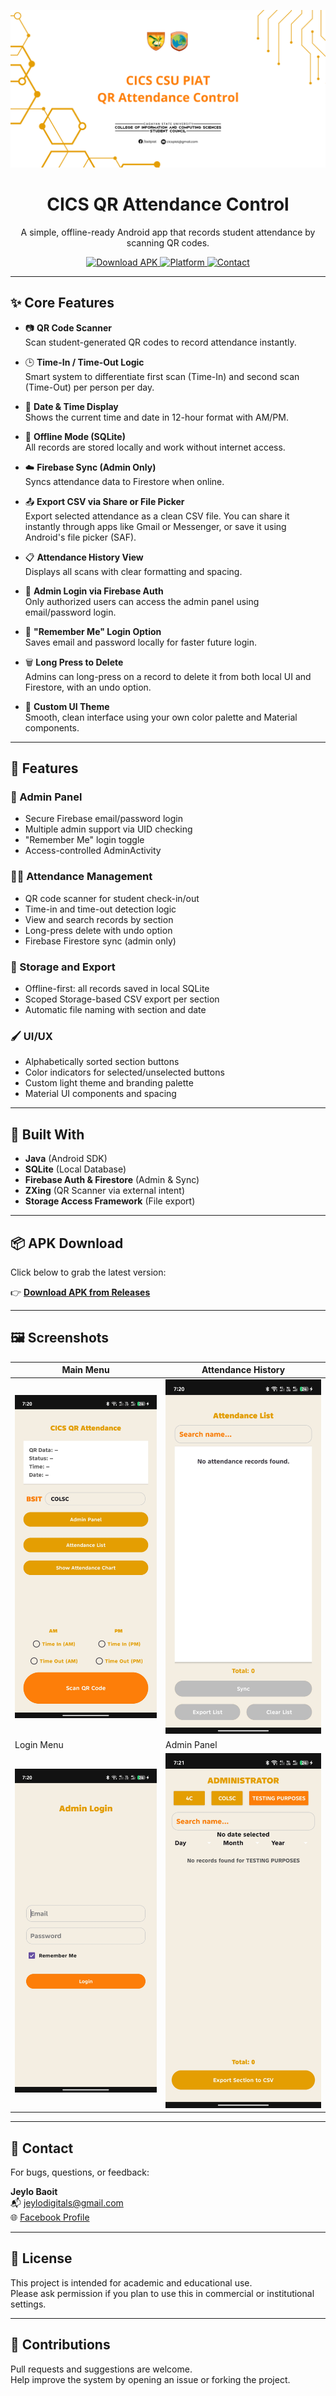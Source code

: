 <p align="center">
  <img src="banner.png" alt="CICS QR Attendance Control Banner" />
</p>

<h1 align="center">CICS QR Attendance Control</h1>

<p align="center">
  A simple, offline-ready Android app that records student attendance by scanning QR codes.
</p>

<p align="center">
  <a href="https://github.com/NightCode101/QR_Attendance_Control/releases/latest">
    <img src="https://img.shields.io/badge/Download-APK-blue.svg" alt="Download APK">
  </a>
  <a href="#">
    <img src="https://img.shields.io/badge/platform-Android-blue.svg" alt="Platform">
  </a>
  <a href="mailto:baoitjerialle01@gmail.com">
    <img src="https://img.shields.io/badge/contact-email-orange.svg" alt="Contact">
  </a>
</p>

---

## ✨ Core Features

- 📷 **QR Code Scanner**  
  Scan student-generated QR codes to record attendance instantly.

- 🕒 **Time-In / Time-Out Logic**  
  Smart system to differentiate first scan (Time-In) and second scan (Time-Out) per person per day.

- 📅 **Date & Time Display**  
  Shows the current time and date in 12-hour format with AM/PM.

- 📁 **Offline Mode (SQLite)**  
  All records are stored locally and work without internet access.

- ☁️ **Firebase Sync (Admin Only)**  
  Syncs attendance data to Firestore when online.

- 📤 **Export CSV via Share or File Picker**  
  Export selected attendance as a clean CSV file. You can share it instantly through apps like Gmail or Messenger, or save it using Android's file picker (SAF).

- 📋 **Attendance History View**  
  Displays all scans with clear formatting and spacing.

- 🔐 **Admin Login via Firebase Auth**  
  Only authorized users can access the admin panel using email/password login.

- 🧠 **"Remember Me" Login Option**  
  Saves email and password locally for faster future login.

- 🗑️ **Long Press to Delete**  
  Admins can long-press on a record to delete it from both local UI and Firestore, with an undo option.

- 🎨 **Custom UI Theme**  
  Smooth, clean interface using your own color palette and Material components.

---

## 📱 Features

### 🔐 Admin Panel
- Secure Firebase email/password login
- Multiple admin support via UID checking
- "Remember Me" login toggle
- Access-controlled AdminActivity

### 🧑‍💼 Attendance Management
- QR code scanner for student check-in/out
- Time-in and time-out detection logic
- View and search records by section
- Long-press delete with undo option
- Firebase Firestore sync (admin only)

### 💾 Storage and Export
- Offline-first: all records saved in local SQLite
- Scoped Storage-based CSV export per section
- Automatic file naming with section and date

### 🖌 UI/UX
- Alphabetically sorted section buttons
- Color indicators for selected/unselected buttons
- Custom light theme and branding palette
- Material UI components and spacing

---

## 🧰 Built With

- **Java** (Android SDK)
- **SQLite** (Local Database)
- **Firebase Auth & Firestore** (Admin & Sync)
- **ZXing** (QR Scanner via external intent)
- **Storage Access Framework** (File export)

---

## 📦 APK Download

Click below to grab the latest version:

👉 [**Download APK from Releases**](https://github.com/NightCode101/QR_Attendance_Control/releases/latest)

---

## 🖼 Screenshots

| Main Menu | Attendance History |
|-----------|--------------------|
| ![Main Menu](UI_Home.jpg) | ![History](UI_History.jpg) |
| Login Menu | Admin Panel |
| ![Main Menu](UI_Login.jpg) | ![History](UI_Admin.jpg) |

---

## 📧 Contact

For bugs, questions, or feedback:

**Jeylo Baoit**  
📬 [jeylodigitals@gmail.com](mailto:jeylodigitals@gmail.com)  
🌐 [Facebook Profile](https://fb.com/stc.primo)

---

## 📝 License

This project is intended for academic and educational use.  
Please ask permission if you plan to use this in commercial or institutional settings.

---

## 🙌 Contributions

Pull requests and suggestions are welcome.  
Help improve the system by opening an issue or forking the project.
